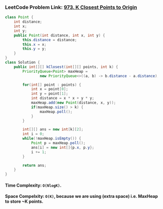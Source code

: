 ### LeetCode Problem Link: [973. K Closest Points to Origin](https://leetcode.com/problems/k-closest-points-to-origin/description)

```java
class Point {
    int distance;
    int x;
    int y;
    public Point(int distance, int x, int y) {
        this.distance = distance;
        this.x = x;
        this.y = y;
    }
}
class Solution {
    public int[][] kClosest(int[][] points, int k) {
        PriorityQueue<Point> maxHeap =
                new PriorityQueue<>((a, b) -> b.distance - a.distance);

        for(int[] point : points) {
            int x = point[0];
            int y = point[1];
            int distance = x * x + y * y;
            maxHeap.add(new Point(distance, x, y));
            if(maxHeap.size() > k) {
                maxHeap.poll();
            }
        }

        int[][] ans = new int[k][2];
        int i = 0;
        while(!maxHeap.isEmpty()) {
            Point p = maxHeap.poll();
            ans[i] = new int[]{p.x, p.y};
            i += 1;
        }

        return ans;
    }
}
```

#### Time Complexity: `O(NlogK)`.

#### Space Compelxity: `O(K)`, because we are using (extra space) i.e. MaxHeap to store ~K points.
